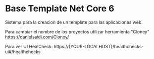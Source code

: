 # Base Template Net Core 6

Sistema para la creacion de un template para las aplicaciones web.

Para cambiar el nombre de los proyectos utilizar herramienta "Cloney"
https://danielsaidi.com/Cloney/

Para ver UI HealCheck: https://{YOUR-LOCALHOST}/healthchecks-ui#/healthchecks